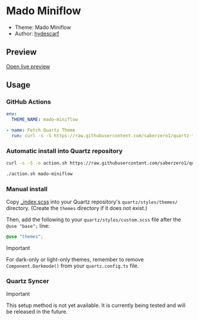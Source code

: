 # Mado Miniflow

- Theme: Mado Miniflow
- Author: <a href="https://github.com/hydescarf/Obsidian-Theme-Mado-Miniflow" target="_blank" rel="noopener noreferrer">hydescarf</a>


## Preview

[Open live preview](https://quartz-themes.github.io/mado-miniflow/)

## Usage

### GitHub Actions

```yaml
env:
  THEME_NAME: mado-miniflow
```

```yaml
- name: Fetch Quartz Theme
  run: curl -s -S https://raw.githubusercontent.com/saberzero1/quartz-themes/master/action.sh | bash -s -- $THEME_NAME
```

### Automatic install into Quartz repository

```bash
curl -s -S -o action.sh https://raw.githubusercontent.com/saberzero1/quartz-themes/master/action.sh

./action.sh mado-miniflow
```

### Manual install

Copy [_index.scss](./_index.scss) into your Quartz repository's `quartz/styles/themes/` directory. (Create the `themes` directory if it does not exist.)

Then, add the following to your `quartz/styles/custom.scss` file after the `@use "base";` line:

```scss
@use "themes";
```

> [!IMPORTANT]
> For dark-only or light-only themes, remember to remove `Component.Darkmode()` from your `quartz.config.ts` file.

### Quartz Syncer

> [!IMPORTANT]
> This setup method is not yet available. It is currently being tested and will be released in the future.
